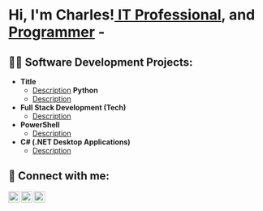 <h1>Hi, I'm Charles!<a href="https://www.linkedin.com/in/{name}/"> IT Professional</a>, and <br/><a href="https://github.com/systemnyc">Programmer</a> - <a href="https://replit.com/@cvasquez39"></a>

<h2>👨‍💻 Software Development Projects:</h2>

- <b>Title</b>
  - [Description](https://github.com/systemnyc/{githubpage})
  <b>Python</b>
  - [Description](https://github.com/systemnyc/{githubpage})
- <b>Full Stack Development (Tech)</b>
  - [Description](https://github.com/systemnyc/{githubpage})
- <b>PowerShell</b>
  - [Description](https://github.com/systemnyc/{githubpage})
- <b>C# (.NET Desktop Applications)</b>
  - [Description](https://github.com/systemnyc/{githubpage})
  
<h2> 🤳 Connect with me:</h2>


[<img align="left" alt="name | Replit" width="22px" src="https://upload.wikimedia.org/wikipedia/commons/7/78/New_Replit_Logo.svg" />][replit]
[<img align="left" alt="name | Linked n" width="22px" src="https://cdn.jsdelivr.net/npm/simple-icons@v3/icons/linkedin.svg" />][linkedin]
[<img align="left" alt="{name} | X" width="22px" src="https://upload.wikimedia.org/wikipedia/commons/c/c6/X_Twitter_icon.svg" />][X]
<!-- [<img align="left" alt="{name} | YouTube" width="22px" src="https://cdn.jsdelivr.net/npm/simple-icons@v3/icons/youtube.svg" />][youtube] -->
<!-- [<img align="left" alt="name | Instagram" width="22px" src="https://cdn.jsdelivr.net/npm/simple-icons@v3/icons/instagram.svg" />][instagram] -->

  [replit]: https://replit.com/@cvasquez39  
  [linkedin]: https://linkedin.com/in/charlesvasquez-nyc  
  [X]: https://X.com/system_nyc
  <!-- [youtube]: https://www.youtube.com/c/{name} -->
  <!-- [instagram]: https://www.instagram.com/{name}/-->
<!--
**systemnyc/systemnyc** is a ✨ _special_ ✨ repository because its `README.md` (this file) appears on your GitHub profile.

Here are some ideas to get you started:
- 🔭 I’m currently working on ...
- 🌱 I’m currently learning ...
- 👯 I’m looking to collaborate on ...
- 🤔 I’m looking for help with ...
- 💬 Ask me about ...
- 📫 How to reach me: ...
- 😄 Pronouns: ...
- ⚡ Fun fact: ...
-->
